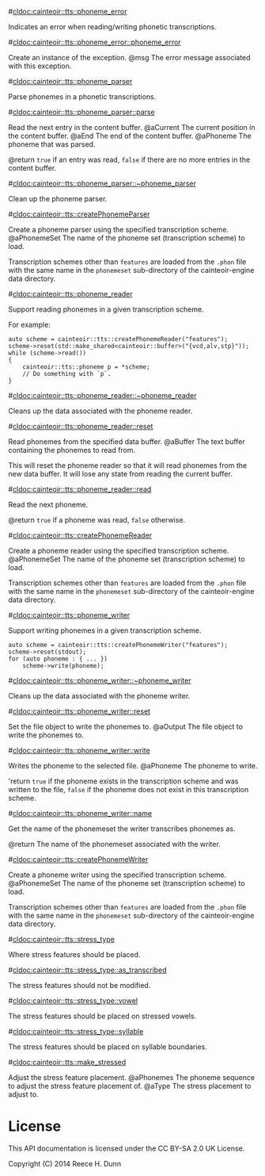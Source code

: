 #<cldoc:cainteoir::tts::phoneme_error>

Indicates an error when reading/writing phonetic transcriptions.

#<cldoc:cainteoir::tts::phoneme_error::phoneme_error>

Create an instance of the exception.
@msg The error message associated with this exception.

#<cldoc:cainteoir::tts::phoneme_parser>

Parse phonemes in a phonetic transcriptions.

#<cldoc:cainteoir::tts::phoneme_parser::parse>

Read the next entry in the content buffer.
@aCurrent The current position in the content buffer.
@aEnd     The end of the content buffer.
@aPhoneme The phoneme that was parsed.

@return `true` if an entry was read, `false` if there are no more entries in the content buffer.

#<cldoc:cainteoir::tts::phoneme_parser::~phoneme_parser>

Clean up the phoneme parser.

#<cldoc:cainteoir::tts::createPhonemeParser>

Create a phoneme parser using the specified transcription scheme.
@aPhonemeSet The name of the phoneme set (transcription scheme) to load.

Transcription schemes other than `features` are loaded from the `.phon`
file with the same name in the `phonemeset` sub-directory of the
cainteoir-engine data directory.

#<cldoc:cainteoir::tts::phoneme_reader>

Support reading phonemes in a given transcription scheme.

For example:

	auto scheme = cainteoir::tts::createPhonemeReader("features");
	scheme->reset(std::make_shared<cainteoir::buffer>("{vcd,alv,stp}"));
	while (scheme->read())
	{
		cainteoir::tts::phoneme p = *scheme;
		// Do something with `p`.
	}

#<cldoc:cainteoir::tts::phoneme_reader::~phoneme_reader>

Cleans up the data associated with the phoneme reader.

#<cldoc:cainteoir::tts::phoneme_reader::reset>

Read phonemes from the specified data buffer.
@aBuffer The text buffer containing the phonemes to read from.

This will reset the phoneme reader so that it will read phonemes from the new
data buffer. It will lose any state from reading the current buffer.

#<cldoc:cainteoir::tts::phoneme_reader::read>

Read the next phoneme.

@return `true` if a phoneme was read, `false` otherwise.

#<cldoc:cainteoir::tts::createPhonemeReader>

Create a phoneme reader using the specified transcription scheme.
@aPhonemeSet The name of the phoneme set (transcription scheme) to load.

Transcription schemes other than `features` are loaded from the `.phon`
file with the same name in the `phonemeset` sub-directory of the
cainteoir-engine data directory.

#<cldoc:cainteoir::tts::phoneme_writer>

Support writing phonemes in a given transcription scheme.

	auto scheme = cainteoir::tts::createPhonemeWriter("features");
	scheme->reset(stdout);
	for (auto phoneme : { ... })
		scheme->write(phoneme);

#<cldoc:cainteoir::tts::phoneme_writer::~phoneme_writer>

Cleans up the data associated with the phoneme writer.

#<cldoc:cainteoir::tts::phoneme_writer::reset>

Set the file object to write the phonemes to.
@aOutput The file object to write the phonemes to.

#<cldoc:cainteoir::tts::phoneme_writer::write>

Writes the phoneme to the selected file.
@aPhoneme The phoneme to write.

'return `true` if the phoneme exists in the transcription scheme and was written to the file,
        `false` if the phoneme does not exist in this transcription scheme.

#<cldoc:cainteoir::tts::phoneme_writer::name>

Get the name of the phonemeset the writer transcribes phonemes as.

@return The name of the phonemeset associated with the writer.

#<cldoc:cainteoir::tts::createPhonemeWriter>

Create a phoneme writer using the specified transcription scheme.
@aPhonemeSet The name of the phoneme set (transcription scheme) to load.

Transcription schemes other than `features` are loaded from the `.phon`
file with the same name in the `phonemeset` sub-directory of the
cainteoir-engine data directory.

#<cldoc:cainteoir::tts::stress_type>

Where stress features should be placed.

#<cldoc:cainteoir::tts::stress_type::as_transcribed>

The stress features should not be modified.

#<cldoc:cainteoir::tts::stress_type::vowel>

The stress features should be placed on stressed vowels.

#<cldoc:cainteoir::tts::stress_type::syllable>

The stress features should be placed on syllable boundaries.

#<cldoc:cainteoir::tts::make_stressed>

Adjust the stress feature placement.
@aPhonemes The phoneme sequence to adjust the stress feature placement of.
@aType     The stress placement to adjust to.

# License

This API documentation is licensed under the CC BY-SA 2.0 UK License.

Copyright (C) 2014 Reece H. Dunn
